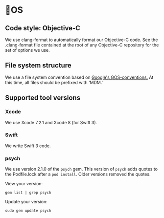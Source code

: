 # OS

## Code style: Objective-C

We use clang-format to automatically format our Objective-C code. See the .clang-format file contained at the root of any Objective-C repository for the set of options we use.

## File system structure

We use a file system convention based on [Google's GOS-conventions.](https://github.com/google/GOS-conventions) At this time, all files should be prefixed with 'MDM.'

## Supported tool versions

### Xcode

We use Xcode 7.2.1 and Xcode 8 (for Swift 3).

### Swift

We write Swift 3 code.

### psych

We use version 2.1.0 of the `psych` gem. This version of `psych` adds quotes to the Podfile.lock after a `pod install`. Older versions removed the quotes.

View your version:

    gem list | grep psych

Update your version:

    sudo gem update psych